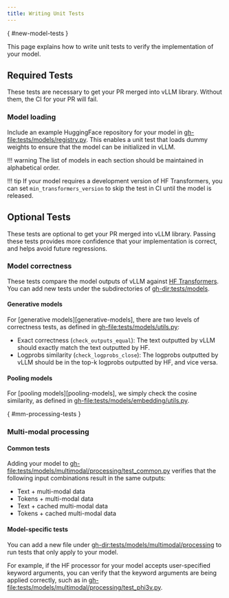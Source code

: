 ```yaml
---
title: Writing Unit Tests
---
```

[](){ #new-model-tests }

This page explains how to write unit tests to verify the implementation of your model.

## Required Tests

These tests are necessary to get your PR merged into vLLM library.
Without them, the CI for your PR will fail.

### Model loading

Include an example HuggingFace repository for your model in <gh-file:tests/models/registry.py>.
This enables a unit test that loads dummy weights to ensure that the model can be initialized in vLLM.

!!! warning
    The list of models in each section should be maintained in alphabetical order.

!!! tip
    If your model requires a development version of HF Transformers, you can set
    `min_transformers_version` to skip the test in CI until the model is released.

## Optional Tests

These tests are optional to get your PR merged into vLLM library.
Passing these tests provides more confidence that your implementation is correct, and helps avoid future regressions.

### Model correctness

These tests compare the model outputs of vLLM against [HF Transformers](https://github.com/huggingface/transformers). You can add new tests under the subdirectories of <gh-dir:tests/models>.

#### Generative models

For [generative models][generative-models], there are two levels of correctness tests, as defined in <gh-file:tests/models/utils.py>:

- Exact correctness (`check_outputs_equal`): The text outputted by vLLM should exactly match the text outputted by HF.
- Logprobs similarity (`check_logprobs_close`): The logprobs outputted by vLLM should be in the top-k logprobs outputted by HF, and vice versa.

#### Pooling models

For [pooling models][pooling-models], we simply check the cosine similarity, as defined in <gh-file:tests/models/embedding/utils.py>.

[](){ #mm-processing-tests }

### Multi-modal processing

#### Common tests

Adding your model to <gh-file:tests/models/multimodal/processing/test_common.py> verifies that the following input combinations result in the same outputs:

- Text + multi-modal data
- Tokens + multi-modal data
- Text + cached multi-modal data
- Tokens + cached multi-modal data

#### Model-specific tests

You can add a new file under <gh-dir:tests/models/multimodal/processing> to run tests that only apply to your model.

For example, if the HF processor for your model accepts user-specified keyword arguments, you can verify that the keyword arguments are being applied correctly, such as in <gh-file:tests/models/multimodal/processing/test_phi3v.py>.
